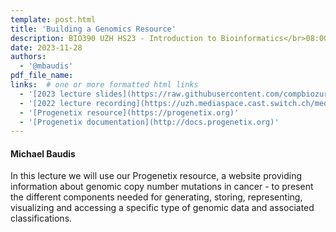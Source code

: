 ```yaml
---
template: post.html
title: 'Building a Genomics Resource'
description: BIO390 UZH HS23 - Introduction to Bioinformatics</br>08:00-09:45 @ UZH Irchel Y03-G-85
date: 2023-11-28
authors:
  - '@mbaudis'
pdf_file_name:
links:  # one or more formatted html links
  - '[2023 lecture slides](https://raw.githubusercontent.com/compbiozurich/UZH-BIO390/main/course-material/2023-11-28___Michael-Baudis__Building-a-Genomics-Resource__UZH-BIO390-HS23-lecture-11.pdf)'
  - '[2022 lecture recording](https://uzh.mediaspace.cast.switch.ch/media/Introduction+to+Bioinformatics+-+Lecture+11A+Building+a+Cancer+Genomics+Resource/0_y7gjutdp)'
  - '[Progenetix resource](https://progenetix.org)'
  - '[Progenetix documentation](http://docs.progenetix.org)'
---
```


#### Michael Baudis

In this lecture we will use our Progenetix resource, a website providing information
about genomic copy number mutations in cancer - to present the different components
needed for generating, storing, representing, visualizing and accessing a specific
type of genomic data and associated classifications.

<!--more-->

